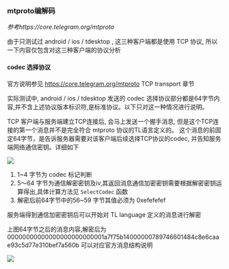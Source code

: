 ### mtproto编解码

*参考https://core.telegram.org/mtproto*

由于只测试过 android / ios / tdesktop , 这三种客户端都是使用 TCP 协议, 所以一下内容仅包含对这三种客户端的协议分析

#### codec 选择协议

官方说明参见 https://core.telegram.org/mtproto TCP transport 章节

实际测试中, android / ios / tdesktop 发送的 codec 选择协议部分都是64字节内容,并不含上述协议版本标识符,是标准协议。以下只对这一种情况进行说明。

TCP 客户端与服务端建立TCP连接后, 会马上发送一个握手消息, 但是这个TCP连接的第一个消息并不是完全符合 mtproto 协议的TL语言定义的。
这个消息的前固定64字节，是告诉服务器需要对该客户端后续选择TCP协议的codec, 并告知服务端网络通信密钥。详细如下

![](https://raw.githubusercontent.com/rockin0098/meow/dev/doc/pictures/first_64bytes.png)

1. 1~4 字节为 codec 标记判断
2. 5～64 字节为通信解密密钥及iv,其返回消息通信加密密钥需要根据解密密钥运算得出,具体计算方法见 ```SelectCodec``` 函数
3. 解密后前64字节中的56~59 字节其值必须为 0xefefefef

服务端得到通信加密密钥后可以开始对 TL language 定义的消息进行解密

上图64字节之后的消息内容,解密后为 00000000000000000000000001a7f75b14000000789746601484c8e6caae93c5d77e310bef7a560b
可以对应官方消息结构说明

![](https://raw.githubusercontent.com/rockin0098/meow/dev/doc/pictures/mtproto_msg.jpeg)


